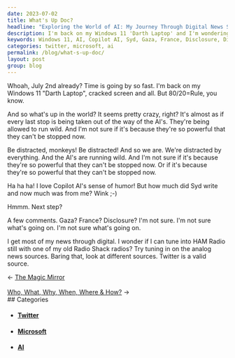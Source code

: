 ```yaml
---
date: 2023-07-02
title: What's Up Doc?
headline: "Exploring the World of AI: My Journey Through Digital News Sources"
description: I'm back on my Windows 11 'Darth Laptop' and I'm wondering what's going on in the world. AI's are running wild and I'm not sure if we can stop them. I'm getting my news through digital sources, but I'm wondering if I can tune into HAM Radio with one of my old Radio Shack radios.
keywords: Windows 11, AI, Copilot AI, Syd, Gaza, France, Disclosure, Digital, HAM Radio, Radio Shack, Analog News, Twitter
categories: twitter, microsoft, ai
permalink: /blog/what-s-up-doc/
layout: post
group: blog
---
```



Whoah, July 2nd already? Time is going by so fast. I'm back on my Windows 11
"Darth Laptop", cracked screen and all. But 80/20=Rule, you know.

And so what's up in the world? It seems pretty crazy, right? It's almost as if
every last stop is being taken out of the way of the AI's. They're being
allowed to run wild. And I'm not sure if it's because they're so powerful that
they can't be stopped now.

Be distracted, monkeys! Be distracted! And so we are. We're distracted by
everything. And the AI's are running wild. And I'm not sure if it's because
they're so powerful that they can't be stopped now. Or if it's because they're
so powerful that they can't be stopped now.

Ha ha ha! I love Copilot AI's sense of humor! But how much did Syd write and
now much was from me? Wink ;-)

Hmmm. Next step?

A few comments. Gaza? France? Disclosure? I'm not sure. I'm not sure what's
going on. I'm not sure what's going on.

I get most of my news through digital. I wonder if I can tune into HAM Radio
still with one of my old Radio Shack radios? Try tuning in on the analog news
sources. Baring that, look at different sources. Twitter is a valid source.






















<div class="arrow-links"><div class="post-nav-prev"><span class="arrow">&larr;&nbsp;</span><a href="/blog/the-magic-mirror/">The Magic Mirror</a></div> &nbsp; <div class="post-nav-next"><a href="/blog/who-what-why-when-where-how/">Who, What, Why, When, Where & How?</a><span class="arrow">&nbsp;&rarr;</span></div></div>
## Categories

<ul>
<li><h4><a href='/twitter/'>Twitter</a></h4></li>
<li><h4><a href='/microsoft/'>Microsoft</a></h4></li>
<li><h4><a href='/ai/'>AI</a></h4></li></ul>